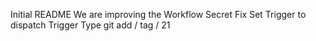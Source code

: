 Initial README
We are improving the Workflow
Secret Fix
Set Trigger to dispatch
Trigger Type
git add / tag / 21